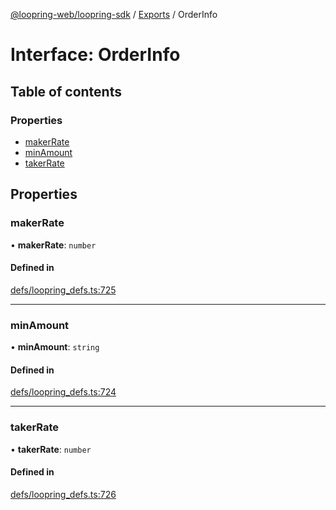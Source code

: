 [@loopring-web/loopring-sdk](../README.md) / [Exports](../modules.md) / OrderInfo

# Interface: OrderInfo

## Table of contents

### Properties

- [makerRate](OrderInfo.md#makerrate)
- [minAmount](OrderInfo.md#minamount)
- [takerRate](OrderInfo.md#takerrate)

## Properties

### makerRate

• **makerRate**: `number`

#### Defined in

[defs/loopring_defs.ts:725](https://github.com/Loopring/loopring_sdk/blob/c031084/src/defs/loopring_defs.ts#L725)

___

### minAmount

• **minAmount**: `string`

#### Defined in

[defs/loopring_defs.ts:724](https://github.com/Loopring/loopring_sdk/blob/c031084/src/defs/loopring_defs.ts#L724)

___

### takerRate

• **takerRate**: `number`

#### Defined in

[defs/loopring_defs.ts:726](https://github.com/Loopring/loopring_sdk/blob/c031084/src/defs/loopring_defs.ts#L726)
